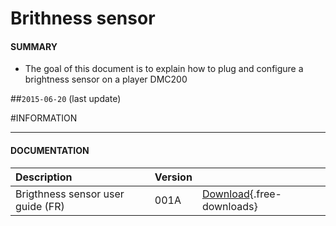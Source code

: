 # Brithness sensor 

#### **SUMMARY**
- The goal of this document is to explain how to plug and configure a brightness sensor on a player DMC200

##`2015-06-20` (last update)

#INFORMATION
***********************************************************************
#### **DOCUMENTATION**
| Description                                                                      | Version |                 |
| :------------------------------------------------------------------------------- | :-------| :-------------- |
| Brigthness sensor user guide (FR)                                                | 001A    | [Download](application-notes/Guide-d'utilisation-du-capteur-de-luminosité-en-G3-001A_fr.pdf){.free-downloads} |






